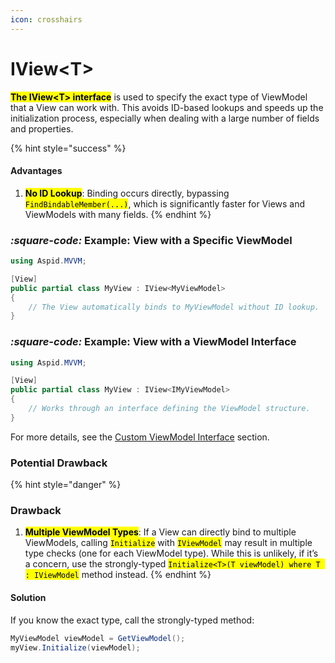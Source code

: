 ```yaml
---
icon: crosshairs
---
```


# IView\<T>

<mark style="color:$primary;">**The IView\<T> interface**</mark> is used to specify the exact type of ViewModel that a View can work with. This avoids ID-based lookups and speeds up the initialization process, especially when dealing with a large number of fields and properties.

{% hint style="success" %}
#### Advantages

1. <mark style="color:$primary;">**No ID Lookup**</mark>: Binding occurs directly, bypassing <mark style="color:$warning;">`FindBindableMember(...)`</mark>, which is significantly faster for Views and ViewModels with many fields.
{% endhint %}

### <i class="fa-square-code">:square-code:</i> Example: View with a Specific ViewModel

```csharp
using Aspid.MVVM;

[View]
public partial class MyView : IView<MyViewModel>
{
    // The View automatically binds to MyViewModel without ID lookup.
}
```

### <i class="fa-square-code">:square-code:</i> Example: View with a ViewModel Interface

```csharp
using Aspid.MVVM;

[View]
public partial class MyView : IView<IMyViewModel>
{
    // Works through an interface defining the ViewModel structure.
}
```

For more details, see the [Custom ViewModel Interface](../viewmodel/custom-viewmodel-interface.md) section.

### Potential Drawback

{% hint style="danger" %}
### Drawback

1. <mark style="color:$primary;">**Multiple ViewModel Types**</mark>: If a View can directly bind to multiple ViewModels, calling <mark style="color:$warning;">`Initialize`</mark> with <mark style="color:$warning;">`IViewModel`</mark> may result in multiple type checks (one for each ViewModel type). While this is unlikely, if it’s a concern, use the strongly-typed <mark style="color:$warning;">`Initialize<T>(T viewModel) where T : IViewModel`</mark> method instead.
{% endhint %}

#### Solution

If you know the exact type, call the strongly-typed method:

```csharp
MyViewModel viewModel = GetViewModel();
myView.Initialize(viewModel);
```

